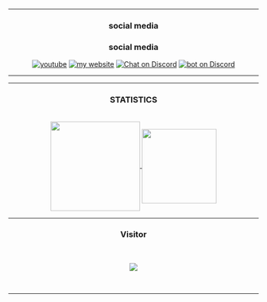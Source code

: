 <div align="center">
  
-----

### <p align="center">social media</p>

### <p>social media</p>
[![youtube](https://img.shields.io/badge/youtube-le%20loup%20alpha-red?style=for-the-badge&logo=youtube&logoColor=red)](https://youtube.com/c/leloupalpha)
[![my website](https://img.shields.io/badge/website-popcord-FF97FF?style=for-the-badge&logo=HTML5&logoColor=FF97FF)](https://popcord.github.io)
[![Chat on Discord](https://img.shields.io/badge/discord%20support-.gg%2Fpopcord-5865F2?style=for-the-badge&logo=discord)](https://discord.gg/U3u5EyrgTD)
[![bot on Discord](https://img.shields.io/badge/discord%20bot-popcord%20bot-5865F2?style=for-the-badge&logo=RobotFramework)](https://discord.com/oauth2/authorize?client_id=994970912271122452&permissions=1644971949567&redirect_uri=https%3A%2F%2Fdiscord.gg%2FU3u5EyrgTD&response_type=code&scope=bot%20guilds.join)

</p>

-----

-----

### <p align="center">STATISTICS</p>

<br>

<a align="center"  href="https://github.com/popcord">

  <img position="absolute" align="center" height="180em" src="https://github-readme-stats-eight-theta.vercel.app/api?username=popcord&show_icons=true&theme=react&include_all_commits=true&locale=fr"/>

  <img position="absolute"  align="center" height="150em" src="https://github-readme-stats-eight-theta.vercel.app/api/top-langs/?username=popcord&layout=compact&langs_count=8&theme=react&locale=fr"/>

</a>

  

</p>

-----

### <p>Visitor</p>

<br>

<p align="center">

  <img src="https://profile-counter.glitch.me/popcord/count.svg" />

</p>

<br>

-----

</div>
